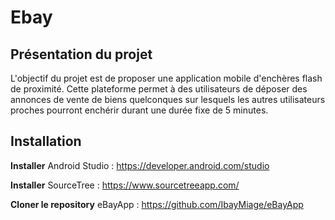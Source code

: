 # **Ebay**

## **Présentation du projet**

L'objectif du projet est de proposer une application mobile d'enchères flash de proximité. Cette plateforme
permet à des utilisateurs de déposer des annonces de vente de biens quelconques sur lesquels les
autres utilisateurs proches pourront enchérir durant une durée fixe de 5 minutes.

## **Installation**

**Installer** Android Studio : https://developer.android.com/studio 

**Installer** SourceTree : https://www.sourcetreeapp.com/ 

**Cloner le repository** eBayApp : https://github.com/IbayMiage/eBayApp
